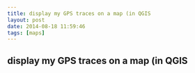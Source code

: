 ```yaml
---
title: display my GPS traces on a map (in QGIS
layout: post
date: 2014-08-18 11:59:46
tags: [maps]
---
```

## display my GPS traces on a map (in QGIS

